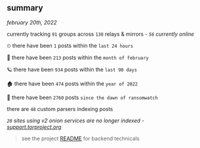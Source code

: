 
## summary
_february 20th, 2022_

currently tracking `91` groups across `130` relays & mirrors - _`56` currently online_

⏲ there have been `1` posts within the `last 24 hours`

🦈 there have been `213` posts within the `month of february`

🪐 there have been `934` posts within the `last 90 days`

🏚 there have been `474` posts within the `year of 2022`

🦕 there have been `2760` posts `since the dawn of ransomwatch`

there are `48` custom parsers indexing posts

_`20` sites using v2 onion services are no longer indexed - [support.torproject.org](https://support.torproject.org/onionservices/v2-deprecation/)_

> see the project [README](https://github.com/thetanz/ransomwatch#ransomwatch--) for backend technicals
